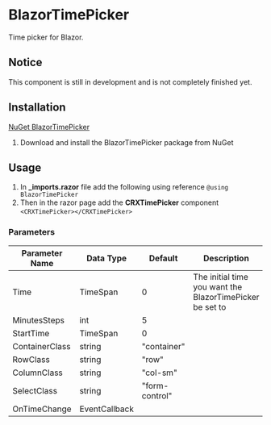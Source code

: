 # BlazorTimePicker
Time picker for Blazor.

## Notice
This component is still in development and is not completely finished yet.

## Installation
[NuGet BlazorTimePicker](https://www.nuget.org/packages/BlazorTimePicker)

1. Download and install the BlazorTimePicker package from NuGet

## Usage
1. In **_imports.razor** file add the following using reference `@using BlazorTimePicker`
1. Then in the razor page add the **CRXTimePicker** component `<CRXTimePicker></CRXTimePicker>`

### Parameters

Parameter Name|Data Type|Default|Description
--------------|---------|-------|-----------
Time|TimeSpan|0|The initial time you want the BlazorTimePicker be set to
MinutesSteps|int|5|
StartTime|TimeSpan|0|
ContainerClass|string|"container"|
RowClass|string|"row"|
ColumnClass|string|"col-sm"|
SelectClass|string|"form-control"|
OnTimeChange|EventCallback<TimeSpan>||
